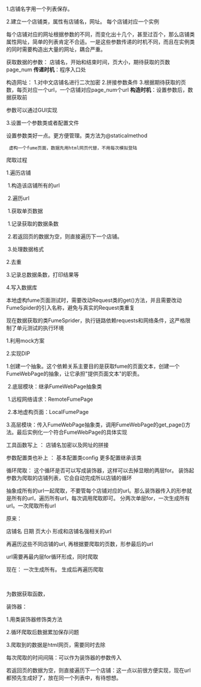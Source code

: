1.店铺名字用一个列表保存。

2.建立一个店铺类，属性有店铺名，网址。
每个店铺对应一个实例

每个店铺对应的网址根据参数的不同，而变化出十几个，甚至过百个，那么店铺类属性网址，简单的列表肯定不合适。一是这些参数传递的时机不同，而且在实例类的同时需要构造出大量的网址，耦合严重。

获取数据的参数： 
店铺名，开始和结束时间，页大小，期待获取的页数page_num
**传递时机**：程序入口处

构造网址：
1.对中文店铺名进行二次加密
2.拼接参数条件
3.根据期待获取的页数，每页对应一个url，一个店铺对应page_num个url
**构造时机**：设置参数后，数据获取前

参数可以通过GUI实现



3.设置一个参数类或者配置文件

设置参数类好一点。更方便管理。类方法为@staticalmethod



` 虚构一个fume页面，数据先用html网页代替，不用每次模拟登陆`



爬取过程

1.遍历店铺

​	1.构造该店铺所有的url

​	2.遍历url

​	 	1.获取单页数据

​			1.记录获取的数据条数

​			2.若返回页的数据为空，则直接遍历下一个店铺。

​			3.处理数据格式

2.去重

3.记录总数据条数，打印结果等

4.写入数据库





本地虚构fume页面测试时，需要改动Request类的get()方法，并且需要改动FumeSpider的引入名称，避免与真实的Request类重复

现在数据获取的类FumeSprider，执行链路依赖requests和网络条件，这严格限制了单元测试的执行环境

1.利用mock方案

2.实现DIP

​	1.创建一个抽象。这个依赖关系主要目的是获取fume的页面文本，创建一个FumeWebPage的抽象，让它承担"提供页面文本"的职责。

​	2.底层模块：继承FumeWebPage抽象类

​			1.远程网络请求：RemoteFumePage

​			2.本地虚构页面：LocalFumePage

​	3.高层模块：传入FumeWebPage抽象类，调用FumeWebPage的get_page()方法。最后实例化一个符合FumeWebPage的具体实现









工具函数写上 ：
	店铺名加密以及网址的拼接

参数配置类也补上 ：
	基本配置类config 更多配置继承该类

循环爬取：
	这个循环是否可以写成装饰器，这样可以去掉显眼的两层for。
	装饰起参数为爬取的店铺列表，它会自动完成所以店铺的循环

抽象成所有的url一起爬取，不要管每个店铺对应的url。那么装饰器传入的形参就是所有的url，遍历所有url，每次调用爬取即可。
分两次单层for，一次生成所有url。一次爬取所有url





原来：

店铺名 日期 页大小 形成和店铺名强相关的url

  再遍历这些不同店铺的url,  再根据要爬取的页数，形参最后的url



url需要再最内层for循环形成，同时爬取



现在： 一次生成所有。 生成后再遍历爬取

​	

为数据获取函数，



装饰器：

1.用类装饰器修饰类方法

2.循环爬取后数据累加保存问题

3.爬取到的数据是html网页，需要同时去除



每次爬取的时间间隔：可以作为装饰器的参数传入

若返回页的数据为空，则直接遍历下一个店铺：这一点以前很方便实现，现在url都预先生成好了，放在同一个列表中，有待想想。